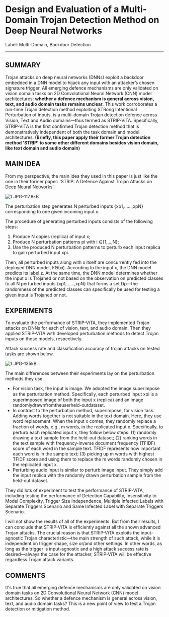 ﻿# Design and Evaluation of a Multi-Domain Trojan Detection Method on Deep Neural Networks 

Label: Multi-Domain, Backdoor Detection

---

## SUMMARY

Trojan attacks on deep neural networks (DNNs) exploit a backdoor embedded in a DNN model to hijack any input with an attacker’s chosen signature trigger. All emerging defence mechanisms are only validated on vision domain tasks on 2D Convolutional Neural Network (CNN) model architectures; **whether a defence mechanism is general across vision, text, and audio domain tasks remains unclear**. This work corroborates a run-time Trojan detection method exploiting STRong Intentional Perturbation of inputs, is a multi-domain Trojan detection defence across Vision, Text and Audio domains—thus termed as STRIP-ViTA. Speciﬁcally, STRIP-ViTA is the ﬁrst conﬁrmed Trojan detection method that is demonstratively independent of both the task domain and model architectures. **(Briefly, this paper apply their former Trojan detection method 'STRIP' to some other different domains besides vision domain, like text domain and audio domain)**

## MAIN IDEA 

From my perspective, the main idea they used in this paper is just like the one in their former paper: 'STRIP: A Defence Against Trojan Attacks on Deep Neural Networks'.   

![1.JPG-117.8kB][1]

The perturbation step generates N perturbed inputs {xp1,......,xpN} corresponding to one given incoming input x.

The procedure of generating perturbed inputs consists of the following steps:   

1) Produce N copies (replica) of input x;   
2) Produce N perturbation patterns pi with i ∈{1,...,N};   
3) Use the produced N perturbation patterns to perturb each input replica to gain perturbed input xpi.   

Then, all perturbed inputs along with x itself are concurrently fed into the deployed DNN model, FΘ(xi). According to the input x, the DNN model predicts its label z. At the same time, the DNN model determines whether the input x is Trojaned or not based on the observation on predicted classes to all N perturbed inputs {xp1,......,xpN} that forms a set Dp—the randomness of the predicted classes can speciﬁcally be used for testing a given input is Trojaned or not.

## EXPERIMENTS

To evaluate the performance of STRIP-ViTA, they implemented Trojan attacks on DNNs for each of vision, text, and audio domain. Then they applied STRIP-ViTA with developed perturbation methods to detect Trojan inputs on those models, respectively.

Attack success rate and classification accuracy of trojan attacks on tested tasks are shown below. 

![1.JPG-135kB][2]

The main differences between their experiments lay on the perturbation methods they use. 

- For vision task, the input is image. We adopted the image superimpose as the perturbation method. Speciﬁcally, each perturbed input xpi is a superimposed image of both the input x (replica) and an image randomlydrawnfromtheuserheld-outdataset.  
-  In contrast to the perturbation method, superimpose, for vision task. Adding words together is not suitable in the text domain. Here, they use word replacement. When the input x comes, they randomly replace a fraction of words, e.g., m words, in the replicated input x. Speciﬁcally, to perturb each replicated input x, they follow below steps: (1) randomly drawing a text sample from the held-out dataset; (2) ranking words in the text sample with frequency-inverse document frequency (TFIDF) score of each word in the sample text. TFIDF represents how important each word is in the sample text; (3) picking up m words with highest TFIDF score and using them to replace the m words randomly chosen in the replicated input x. 
-  Perturbing audio input is similar to perturb image input. They simply add the input replica with the randomly drawn perturbation sample from the held-out dataset.

They did lots of experiment to test the performance of STRIP-ViTA, including testing the performance of Detection Capability, Insensitivity to Model Complexity, Trigger Size Independence, Multiple Infected Labels with Separate Triggers Scenario and Same Infected Label with Separate Triggers Scenario. 

I will not show the results of all of the experiments. But from their results, I can conclude that STRIP-ViTA is efﬁciently against all the shown advanced Trojan attacks. The crucial reason is that STRIP-ViTA exploits the input-agnostic Trojan characteristic—the main strength of such attack, while it is independent on trigger shape, size or/and other settings. In other words, as long as the trigger is input-agnostic and a high attack success rate is desired—always the case for the attacker, STRIP-ViTA will be effective regardless Trojan attack variants.

## COMMENTS
It's true that all emerging defence mechanisms are only validated on vision domain tasks on 2D Convolutional Neural Network (CNN) model architectures. So whether a defence mechanism is general across vision, text, and audio domain tasks? This is a new point of view to test a Trojan detection or mitigation method. 



  [1]: http://static.zybuluo.com/Shenao/76pgwksc6415p2q4hsyrb8uo/1.JPG
  [2]: http://static.zybuluo.com/Shenao/juemcyq8paob1iky1zjk3oi2/1.JPG